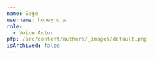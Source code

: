 ```yaml
---
name: Sage
username: honey_d_w
role:
  - Voice Actor
pfp: /src/content/authors/_images/default.png
isArchived: false
---
```

